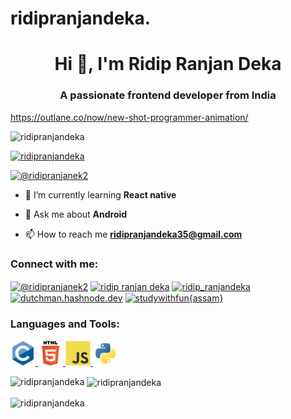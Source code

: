 # ridipranjandeka.
<h1 align="center">Hi 👋, I'm Ridip Ranjan Deka</h1>
<h3 align="center">A passionate frontend developer from India</h3>


https://outlane.co/now/new-shot-programmer-animation/

<p align="left"> <img src="https://komarev.com/ghpvc/?username=ridipranjandeka&label=Profile%20views&color=0e75b6&style=flat" alt="ridipranjandeka" /> </p>

<p align="left"> <a href="https://github.com/ryo-ma/github-profile-trophy"><img src="https://github-profile-trophy.vercel.app/?username=ridipranjandeka" alt="ridipranjandeka" /></a> </p>

<p align="left"> <a href="https://twitter.com/@ridipranjanek2" target="blank"><img src="https://img.shields.io/twitter/follow/@ridipranjanek2?logo=twitter&style=for-the-badge" alt="@ridipranjanek2" /></a> </p>

- 🌱 I’m currently learning **React native**

- 💬 Ask me about **Android**

- 📫 How to reach me **ridipranjandeka35@gmail.com**

<h3 align="left">Connect with me:</h3>
<p align="left">
<a href="https://twitter.com/@ridipranjanek2" target="blank"><img align="center" src="https://raw.githubusercontent.com/rahuldkjain/github-profile-readme-generator/master/src/images/icons/Social/twitter.svg" alt="@ridipranjanek2" height="30" width="40" /></a>
<a href="https://linkedin.com/in/ridip ranjan deka" target="blank"><img align="center" src="https://raw.githubusercontent.com/rahuldkjain/github-profile-readme-generator/master/src/images/icons/Social/linked-in-alt.svg" alt="ridip ranjan deka" height="30" width="40" /></a>
<a href="https://instagram.com/ridip_ranjandeka" target="blank"><img align="center" src="https://raw.githubusercontent.com/rahuldkjain/github-profile-readme-generator/master/src/images/icons/Social/instagram.svg" alt="ridip_ranjandeka" height="30" width="40" /></a>
<a href="https://hashnode.com/dutchman.hashnode.dev" target="blank"><img align="center" src="https://raw.githubusercontent.com/rahuldkjain/github-profile-readme-generator/master/src/images/icons/Social/hashnode.svg" alt="dutchman.hashnode.dev" height="30" width="40" /></a>
<a href="https://www.youtube.com/c/studywithfun{assam}" target="blank"><img align="center" src="https://raw.githubusercontent.com/rahuldkjain/github-profile-readme-generator/master/src/images/icons/Social/youtube.svg" alt="studywithfun{assam}" height="30" width="40" /></a>
</p>

<h3 align="left">Languages and Tools:</h3>
<p align="left"> <a href="https://www.cprogramming.com/" target="_blank" rel="noreferrer"> <img src="https://raw.githubusercontent.com/devicons/devicon/master/icons/c/c-original.svg" alt="c" width="40" height="40"/> </a> <a href="https://www.w3.org/html/" target="_blank" rel="noreferrer"> <img src="https://raw.githubusercontent.com/devicons/devicon/master/icons/html5/html5-original-wordmark.svg" alt="html5" width="40" height="40"/> </a> <a href="https://developer.mozilla.org/en-US/docs/Web/JavaScript" target="_blank" rel="noreferrer"> <img src="https://raw.githubusercontent.com/devicons/devicon/master/icons/javascript/javascript-original.svg" alt="javascript" width="40" height="40"/> </a> <a href="https://www.python.org" target="_blank" rel="noreferrer"> <img src="https://raw.githubusercontent.com/devicons/devicon/master/icons/python/python-original.svg" alt="python" width="40" height="40"/> </a> </p>

<p><img align="left" src="https://github-readme-stats.vercel.app/api/top-langs?username=ridipranjandeka&show_icons=true&locale=en&layout=compact" alt="ridipranjandeka" /></p>

<p>&nbsp;<img align="center" src="https://github-readme-stats.vercel.app/api?username=ridipranjandeka&show_icons=true&locale=en" alt="ridipranjandeka" /></p>

<p><img align="center" src="https://github-readme-streak-stats.herokuapp.com/?user=ridipranjandeka&" alt="ridipranjandeka" /></p>
